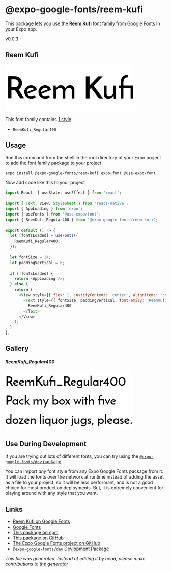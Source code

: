 # @expo-google-fonts/reem-kufi

This package lets you use the [**Reem Kufi**](https://fonts.google.com/specimen/Reem+Kufi) font family from [Google Fonts](https://fonts.google.com/) in your Expo app.

v0.0.3

## Reem Kufi

![Reem Kufi](./font-family.png)

This font family contains [1 style](#gallery).

- `ReemKufi_Regular400`

## Usage

Run this command from the shell in the root directory of your Expo project to add the font family package to your project
```sh
expo install @expo-google-fonts/reem-kufi expo-font @use-expo/font
```

Now add code like this to your project
```js
import React, { useState, useEffect } from 'react';

import { Text, View, StyleSheet } from 'react-native';
import { AppLoading } from 'expo';
import { useFonts } from '@use-expo/font';
import { ReemKufi_Regular400 } from '@expo-google-fonts/reem-kufi';

export default () => {
  let [fontsLoaded] = useFonts({
    ReemKufi_Regular400,
  });

  let fontSize = 24;
  let paddingVertical = 6;

  if (!fontsLoaded) {
    return <AppLoading />;
  } else {
    return (
      <View style={{ flex: 1, justifyContent: 'center', alignItems: 'center' }}>
        <Text style={{ fontSize, paddingVertical, fontFamily: 'ReemKufi_Regular400' }}>
          ReemKufi_Regular400
        </Text>
      </View>
    );
  }
};

```

## Gallery

##### ReemKufi_Regular400
![ReemKufi_Regular400](./ea139970598b2fe720c5ddab2a0e2483460759bc626931104aa1adb9c4ef6b9a.ttf.png)


## Use During Development

If you are trying out lots of different fonts, you can try using the [`@expo-google-fonts/dev` package](https://www.npmjs.com/package/@expo-google-fonts/dev).

You can import *any* font style from any Expo Google Fonts package from it. It will load the fonts
over the network at runtime instead of adding the asset as a file to your project, so it will be 
less performant, and is not a good choice for most production deployments. But, it is extremely convenient
for playing around with any style that you want.

## Links

- [Reem Kufi on Google Fonts](https://fonts.google.com/specimen/Reem+Kufi)
- [Google Fonts](https://fonts.google.com/)
- [This package on npm](https://www.npmjs.com/package/@expo-google-fonts/reem-kufi)
- [This package on GitHub](https://github.com/expo/google-fonts/tree/master/font-packages/reem-kufi)
- [The Expo Google Fonts project on GitHub](https://github.com/expo/google-fonts)
- [`@expo-google-fonts/dev` Devlopment Package](https://github.com/expo/google-fonts/tree/master/font-packages/dev)


*This file was generated. Instead of editing it by head, please make contributions to [the generator](https://github.com/expo/google-fonts/tree/master/packages/generator)*
